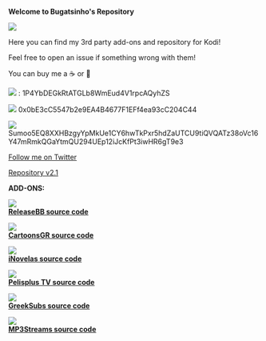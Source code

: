 **Welcome to Bugatsinho's Repository**

![](images/bug.png)

Here you can find my 3rd party add-ons and repository for Kodi!

Feel free to open an issue if something wrong with them!

You can buy me a ☕ or 🍺

![](https://s2.coinmarketcap.com/static/img/coins/16x16/1.png)
: 1P4YbDEGkRtATGLb8WmEud4V1rpcAQyhZS

![](https://s2.coinmarketcap.com/static/img/coins/16x16/1027.png)
 0x0bE3cC5547b2e9EA4B4677F1EFf4ea93cC204C44
 
![](https://s2.coinmarketcap.com/static/img/coins/16x16/1694.png)
 Sumoo5EQ8XXHBzgyYpMkUe1CY6hwTkPxr5hdZaUTCU9tiQVQATz38oVc16Y47mRmkQGaYtmQU294UEp12iJcKfPt3iwHR6gT9e3

[Follow me on Twitter](https://twitter.com/bugatsinho)

[Repository v2.1](https://github.com/bugatsinho/bugatsinho.github.io/blob/master/repository.bugatsinho-2.1.zip?raw=true)


**ADD-ONS:**

![](images/rlsBB.png)       
[**ReleaseBB source code**](https://github.com/bugatsinho/bugatsinho.github.io/tree/master/plugin.video.releaseBB) 


![](images/cgr.png)       
[**CartoonsGR source code**](https://github.com/bugatsinho/bugatsinho.github.io/tree/master/plugin.video.cartoonsgr) 

![](images/nov.png)     
[**iNovelas source code**](https://github.com/bugatsinho/bugatsinho.github.io/tree/master/plugin.video.iNovelas)

![](images/pel.png)  
[**Pelisplus TV source code**](https://github.com/bugatsinho/bugatsinho.github.io/tree/master/plugin.video.pelisplus)

![](images/sub.png)     
[**GreekSubs source code**](https://github.com/bugatsinho/bugatsinho.github.io/tree/master/service.subtitles.greeksubs)

![](images/mp3.png)     
[**MP3Streams source code**](https://github.com/bugatsinho/bugatsinho.github.io/tree/master/plugin.audio.mp3streams)
